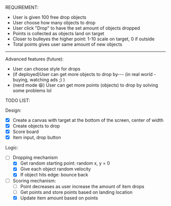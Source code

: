 REQUIREMENT: 
* User is given 100 free drop objects
* User choose how many objects to drop
* User click "Drop" to have the set amount of objects dropped
* Points is collected as objects land on target
* Closer to bulleyes the higher point: 1-10 scale on target, 0 if outside
* Total points gives user same amount of new objects 
----
Advanced features (future): 
* User can choose style for drops 
* (if deployed)User can get more objects to drop by--- (in real world - buying, watching ads ;) ) 
* (nerd mode 😆) User can get more points (objects) to drop by solving some problems lol 

TODO LIST:  

Design: 
* [x] Create a canvas with target at the bottom of the screen, center of width
* [x] Create objects to drop 
* [x] Score board
* [x] Item input, drop button 

Logic: 
* [ ] Dropping mechanism
    * [x] Get random starting point: random x, y = 0
    * [x] Give each object random velocity 
    * [x] If object hits edge: bounce back
* [ ] Scoring mechanism:
    * [ ] Point decreases as user increase the amount of item drops 
    * [ ] Get points and store points based on landing location 
    * [x] Update item amount based on points 
